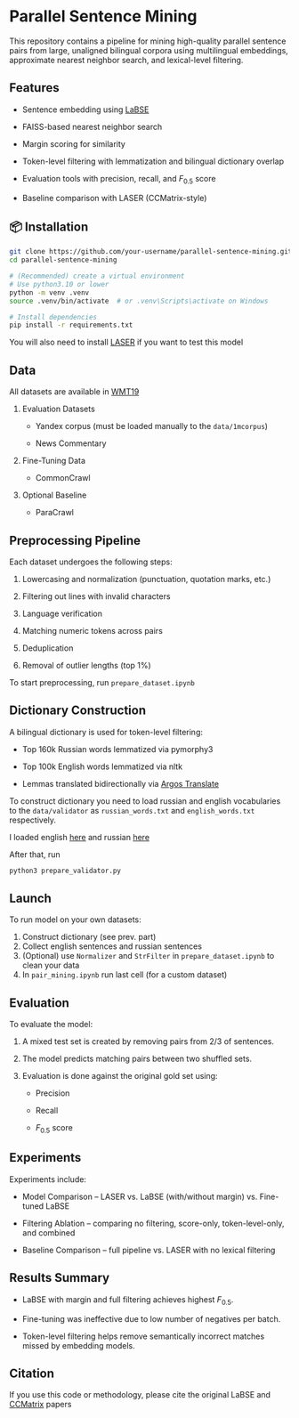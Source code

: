 # Parallel Sentence Mining

This repository contains a pipeline for mining high-quality parallel sentence pairs from large, unaligned bilingual corpora using multilingual embeddings, approximate nearest neighbor search, and lexical-level filtering.

## Features
* Sentence embedding using [LaBSE](https://huggingface.co/sentence-transformers/LaBSE)

* FAISS-based nearest neighbor search

* Margin scoring for similarity

* Token-level filtering with lemmatization and bilingual dictionary overlap

* Evaluation tools with precision, recall, and $F_{0.5}$ score

* Baseline comparison with LASER (CCMatrix-style)

## 📦 Installation

```bash
git clone https://github.com/your-username/parallel-sentence-mining.git
cd parallel-sentence-mining

# (Recommended) create a virtual environment
# Use python3.10 or lower
python -m venv .venv
source .venv/bin/activate  # or .venv\Scripts\activate on Windows

# Install dependencies
pip install -r requirements.txt
```
You will also need to install [LASER](https://github.com/facebookresearch/LASER) if you want to test this model

## Data
All datasets are available in [WMT19](https://www.statmt.org/wmt19/translation-task.html)
1. Evaluation Datasets
    * Yandex corpus (must be loaded manually to the `data/1mcorpus`)

    * News Commentary

2. Fine-Tuning Data
    * CommonCrawl

3. Optional Baseline
    * ParaCrawl

## Preprocessing Pipeline
Each dataset undergoes the following steps:

1. Lowercasing and normalization (punctuation, quotation marks, etc.)

2. Filtering out lines with invalid characters

3. Language verification

4. Matching numeric tokens across pairs

5. Deduplication

6. Removal of outlier lengths (top 1%)

To start preprocessing, run `prepare_dataset.ipynb`

## Dictionary Construction
A bilingual dictionary is used for token-level filtering:

* Top 160k Russian words lemmatized via pymorphy3

* Top 100k English words lemmatized via nltk

* Lemmas translated bidirectionally via [Argos Translate](https://github.com/argosopentech/argos-translate)

To construct dictionary you need to load russian and english vocabularies to the `data/validator` as `russian_words.txt` and `english_words.txt` respectively.

I loaded english [here](https://github.com/david47k/top-english-wordlists) and russian [here](https://github.com/danakt/russian-words)

After that, run

```bash
python3 prepare_validator.py
```

## Launch
To run model on your own datasets:

1. Construct dictionary (see prev. part)
2. Collect english sentences and russian sentences
3. (Optional) use `Normalizer` and `StrFilter` in `prepare_dataset.ipynb` to clean your data
4. In `pair_mining.ipynb` run last cell (for a custom dataset)

## Evaluation
To evaluate the model:

1. A mixed test set is created by removing pairs from 2/3 of sentences.

2. The model predicts matching pairs between two shuffled sets.

3. Evaluation is done against the original gold set using:

    * Precision

    * Recall

    * $F_{0.5}$ score

## Experiments
Experiments include:

* Model Comparison – LASER vs. LaBSE (with/without margin) vs. Fine-tuned LaBSE

* Filtering Ablation – comparing no filtering, score-only, token-level-only, and combined

* Baseline Comparison – full pipeline vs. LASER with no lexical filtering

## Results Summary
* LaBSE with margin and full filtering achieves highest $F_{0.5}$.

* Fine-tuning was ineffective due to low number of negatives per batch.

* Token-level filtering helps remove semantically incorrect matches missed by embedding models.

## Citation
If you use this code or methodology, please cite the original LaBSE and [CCMatrix](https://aclanthology.org/2021.acl-long.507.pdf) papers